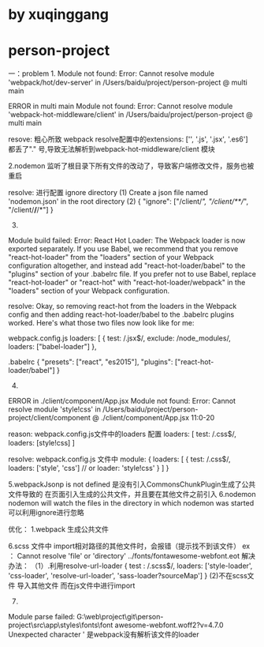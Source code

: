 # by xuqinggang
# person-project
一：problem
1.
Module not found: Error: Cannot resolve module 'webpack/hot/dev-server' in /Users/baidu/project/person-project
 @ multi main

ERROR in multi main
Module not found: Error: Cannot resolve module 'webpack-hot-middleware/client' in /Users/baidu/project/person-project
 @ multi main


resove:
粗心所致
webpack resolve配置中的extensions: ['', '.js', '.jsx', '.es6'] 都丢了"." 号,导致无法解析到webpack-hot-middleware/client 模块


2.nodemon 监听了根目录下所有文件的改动了，导致客户端修改文件，服务也被重启

resolve: 
进行配置
ignore directory
(1) Create a json file named 'nodemon.json' in the root directory
(2) 
{
    "ignore": ["/client/*", "/client/**/*", "/client/**/**/*"]
}


3.
Module build failed: Error: React Hot Loader: The Webpack loader is now exported separately. If you use Babel, we recommend that you remove "react-hot-loader" from the "loaders" section of your Webpack configuration altogether, and instead add "react-hot-loader/babel" to the "plugins" section of your .babelrc file. If you prefer not to use Babel, replace "react-hot-loader" or "react-hot" with "react-hot-loader/webpack" in the "loaders" section of your Webpack configuration.

resolve:
Okay, so removing react-hot from the loaders in the Webpack config and then adding react-hot-loader/babel to the .babelrc plugins worked. Here's what those two files now look like for me:

webpack.config.js
loaders: [
      {
        test: /\.jsx$/,
        exclude: /node_modules/,
        loaders: ["babel-loader"]
      },
      
.babelrc
{
  "presets": ["react", "es2015"],
  "plugins": ["react-hot-loader/babel"]
}

4.
ERROR in ./client/component/App.jsx
Module not found: Error: Cannot resolve module 'style!css' in /Users/baidu/project/person-project/client/component
 @ ./client/component/App.jsx 11:0-20

reason: 
webpack.config.js文件中的loaders 配置 loaders: [
	test: /\.css$/,
	loaders: [style!css] 
]

resolve:
webpack.config.js 文件中
module: {
	loaders: [
		{
			test: /\.css$/,
			loaders: ['style', 'css'] // or loader: 'style!css'
		}
	]
}

5.webpackJsonp is not defined
是没有引入CommonsChunkPlugin生成了公共文件导致的
在页面引入生成的公共文件，并且要在其他文件之前引入
6.nodemon 
nodemon will watch the files in the directory in which nodemon was started
可以利用ignore进行忽略

优化：
1.webpack 生成公共文件

6.scss 文件中 import相对路径的其他文件时，会报错（提示找不到该文件）
 ex ： Cannot resolve 'file' or 'directory' ../fonts/fontawesome-webfont.eot 
 解决办法：
 （1）.利用resolve-url-loader
 		{
      test   : /\.scss$/,
      loaders: ['style-loader', 'css-loader', 'resolve-url-loader', 'sass-loader?sourceMap']
    }
	(2)不在scss文件 导入其他文件  而在js文件中进行import

7.
Module parse failed: G:\web\project\git\person-project\src\app\styles\fonts\font
awesome-webfont.woff2?v=4.7.0 Unexpected character '
是webpack没有解析该文件的loader
